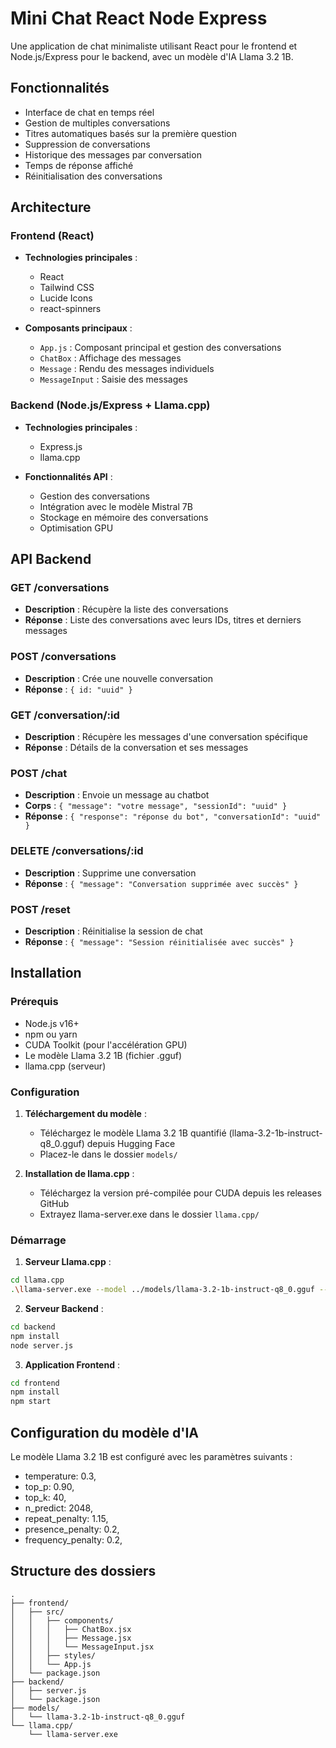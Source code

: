 # Mini Chat React Node Express

Une application de chat minimaliste utilisant React pour le frontend et Node.js/Express pour le backend, avec un modèle d'IA Llama 3.2 1B.

## Fonctionnalités

-   Interface de chat en temps réel
-   Gestion de multiples conversations
-   Titres automatiques basés sur la première question
-   Suppression de conversations
-   Historique des messages par conversation
-   Temps de réponse affiché
-   Réinitialisation des conversations

## Architecture

### Frontend (React)

-   **Technologies principales** :

    -   React
    -   Tailwind CSS
    -   Lucide Icons
    -   react-spinners

-   **Composants principaux** :
    -   `App.js` : Composant principal et gestion des conversations
    -   `ChatBox` : Affichage des messages
    -   `Message` : Rendu des messages individuels
    -   `MessageInput` : Saisie des messages

### Backend (Node.js/Express + Llama.cpp)

-   **Technologies principales** :

    -   Express.js
    -   llama.cpp

-   **Fonctionnalités API** :
    -   Gestion des conversations
    -   Intégration avec le modèle Mistral 7B
    -   Stockage en mémoire des conversations
    -   Optimisation GPU

## API Backend

### GET /conversations

-   **Description** : Récupère la liste des conversations
-   **Réponse** : Liste des conversations avec leurs IDs, titres et derniers messages

### POST /conversations

-   **Description** : Crée une nouvelle conversation
-   **Réponse** : `{ id: "uuid" }`

### GET /conversation/:id

-   **Description** : Récupère les messages d'une conversation spécifique
-   **Réponse** : Détails de la conversation et ses messages

### POST /chat

-   **Description** : Envoie un message au chatbot
-   **Corps** : `{ "message": "votre message", "sessionId": "uuid" }`
-   **Réponse** : `{ "response": "réponse du bot", "conversationId": "uuid" }`

### DELETE /conversations/:id

-   **Description** : Supprime une conversation
-   **Réponse** : `{ "message": "Conversation supprimée avec succès" }`

### POST /reset

-   **Description** : Réinitialise la session de chat
-   **Réponse** : `{ "message": "Session réinitialisée avec succès" }`

## Installation

### Prérequis

-   Node.js v16+
-   npm ou yarn
-   CUDA Toolkit (pour l'accélération GPU)
-   Le modèle Llama 3.2 1B (fichier .gguf)
-   llama.cpp (serveur)

### Configuration

1. **Téléchargement du modèle** :

    - Téléchargez le modèle Llama 3.2 1B quantifié (llama-3.2-1b-instruct-q8_0.gguf) depuis Hugging Face
    - Placez-le dans le dossier `models/`

2. **Installation de llama.cpp** :
    - Téléchargez la version pré-compilée pour CUDA depuis les releases GitHub
    - Extrayez llama-server.exe dans le dossier `llama.cpp/`

### Démarrage

1. **Serveur Llama.cpp** :

```bash
cd llama.cpp
.\llama-server.exe --model ../models/llama-3.2-1b-instruct-q8_0.gguf --ctx-size 8076 --n-gpu-layers 35 --port 8080
```

2. **Serveur Backend** :

```bash
cd backend
npm install
node server.js
```

3. **Application Frontend** :

```bash
cd frontend
npm install
npm start
```

## Configuration du modèle d'IA

Le modèle Llama 3.2 1B est configuré avec les paramètres suivants :

-   temperature: 0.3,
-   top_p: 0.90,
-   top_k: 40,
-   n_predict: 2048,
-   repeat_penalty: 1.15,
-   presence_penalty: 0.2,
-   frequency_penalty: 0.2,

## Structure des dossiers

```
.
├── frontend/
│   ├── src/
│   │   ├── components/
│   │   │   ├── ChatBox.jsx
│   │   │   ├── Message.jsx
│   │   │   └── MessageInput.jsx
│   │   ├── styles/
│   │   └── App.js
│   └── package.json
├── backend/
│   ├── server.js
│   └── package.json
├── models/
│   └── llama-3.2-1b-instruct-q8_0.gguf
└── llama.cpp/
    └── llama-server.exe
```
